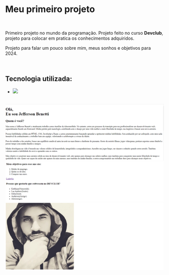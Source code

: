 <h1>Meu primeiro projeto</h1>
<br>
<p>Primeiro projeto no mundo da programação. Projeto feito no curso <b>Devclub</b>, projeto para colocar em pratica os conhecimentos adquiridos.</p>
<p>Projeto para falar um pouco sobre mim, meus sonhos e objetivos para 2024.</p>
<br>
<h2>Tecnologia utilizada:</h2>
<ul>
  <li><img src="https://img.shields.io/badge/HTML5-E34F26?style=for-the-badge&logo=html5&logoColor=white"></li>
</ul>
<br>
<div>
  <img src="https://github.com/jeffersonxbenetti/First-Project-HTML-Devclub/blob/main/img/first%20photo.png?raw=true">
  <img src="https://github.com/jeffersonxbenetti/First-Project-HTML-Devclub/blob/main/img/second%20photo.png?raw=true">
  <img src="https://github.com/jeffersonxbenetti/First-Project-HTML-Devclub/blob/main/img/third%20photo.png?raw=true">
</div>
